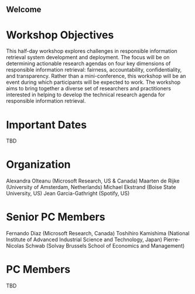 ## Welcome

# Workshop Objectives
This half-day workshop explores challenges in responsible information retrieval system development and deployment. The focus will be on determining actionable research agendas on four key dimensions of responsible information retrieval: fairness, accountability, confidentiality, and transparency. Rather than a mini-conference, this workshop will be an event during which participants will be expected to work. The workshop aims to bring together a diverse set of researchers and practitioners interested in helping to develop the technical research agenda for responsible information retrieval.

# Important Dates
TBD

# Organization 
Alexandra Olteanu (Microsoft Research, US & Canada)
Maarten de Rijke (University of Amsterdam, Netherlands)
Michael Ekstrand (Boise State University, US)
Jean Garcia-Gathright (Spotify, US)

# Senior PC Members
Fernando Diaz (Microsoft Research, Canada)
Toshihiro Kamishima (National Institute of Advanced Industrial Science and Technology, Japan)
Pierre-Nicolas Schwab (Solvay Brussels School of Economics and Management)

# PC Members 
TBD
